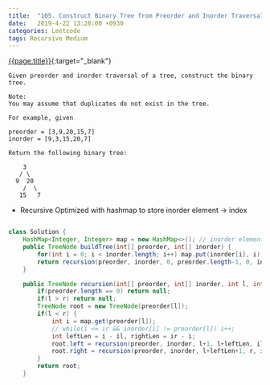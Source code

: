 ```yaml
---
title:  "105. Construct Binary Tree from Preorder and Inorder Traversal"
date:   2019-4-22 13:28:00 +0930
categories: Leetcode
tags: Recursive Medium
---
```


[{{page.title}}](https://leetcode.com/problems/construct-binary-tree-from-preorder-and-inorder-traversal/){:target="_blank"}

    Given preorder and inorder traversal of a tree, construct the binary tree.

    Note:
    You may assume that duplicates do not exist in the tree.

    For example, given

    preorder = [3,9,20,15,7]
    inorder = [9,3,15,20,7]

    Return the following binary tree:

        3
       / \
      9  20
        /  \
       15   7




* Recursive
Optimized with hashmap to store inorder element -> index

```java

class Solution {
    HashMap<Integer, Integer> map = new HashMap<>(); // inorder element -> index
    public TreeNode buildTree(int[] preorder, int[] inorder) {
        for(int i = 0; i < inorder.length; i++) map.put(inorder[i], i);
        return recursion(preorder, inorder, 0, preorder.length-1, 0, inorder.length-1);
    }

    public TreeNode recursion(int[] preorder, int[] inorder, int l, int r, int il, int ir) {
        if(preorder.length == 0) return null;
        if(l > r) return null;
        TreeNode root = new TreeNode(preorder[l]);
        if(l < r) {
            int i = map.get(preorder[l]);
            // while(i <= ir && inorder[i] != preorder[l]) i++;
            int leftLen = i - il, rightLen = ir - i;
            root.left = recursion(preorder, inorder, l+1, l+leftLen, il, i-1);
            root.right = recursion(preorder, inorder, l+leftLen+1, r, i+1, ir);
        }
        return root;
    }
```
